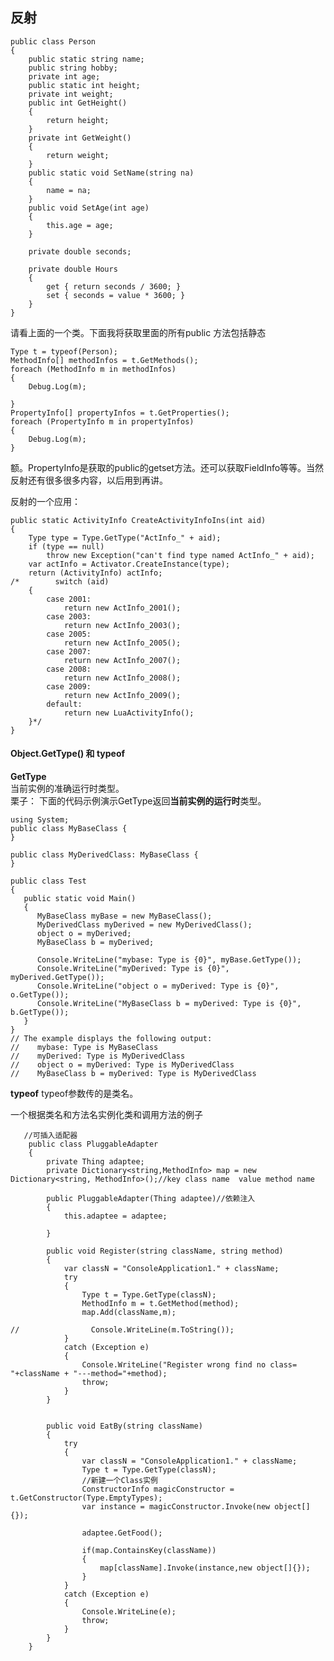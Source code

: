## 反射  
	public class Person
	{
	    public static string name;
	    public string hobby;
	    private int age;
	    public static int height;
	    private int weight;
	    public int GetHeight()
	    {
	        return height;
	    }
	    private int GetWeight()
	    {
	        return weight;
	    }
	    public static void SetName(string na)
	    {
	        name = na;
	    }
	    public void SetAge(int age)
	    {
	        this.age = age;
	    }
	
	    private double seconds;
	
	    private double Hours
	    {
	        get { return seconds / 3600; }
	        set { seconds = value * 3600; }
	    }
	}

请看上面的一个类。下面我将获取里面的所有public 方法包括静态  

	Type t = typeof(Person);
	MethodInfo[] methodInfos = t.GetMethods();
	foreach (MethodInfo m in methodInfos)
	{
	    Debug.Log(m);
	
	}
	PropertyInfo[] propertyInfos = t.GetProperties();
	foreach (PropertyInfo m in propertyInfos)
	{
	    Debug.Log(m);
	}
额。PropertyInfo是获取的public的getset方法。还可以获取FieldInfo等等。当然反射还有很多很多内容，以后用到再讲。  

反射的一个应用：  

    public static ActivityInfo CreateActivityInfoIns(int aid)
    {
        Type type = Type.GetType("ActInfo_" + aid);
        if (type == null)
            throw new Exception("can't find type named ActInfo_" + aid);
        var actInfo = Activator.CreateInstance(type);
        return (ActivityInfo) actInfo;
    /*        switch (aid)
        {
            case 2001:
                return new ActInfo_2001();
            case 2003:
                return new ActInfo_2003();
            case 2005:
                return new ActInfo_2005();
            case 2007:
                return new ActInfo_2007();
            case 2008:
                return new ActInfo_2008();
            case 2009:
                return new ActInfo_2009();
            default:
                return new LuaActivityInfo();
        }*/
    }

#### Object.GetType() 和 typeof  
**GetType**  
当前实例的准确运行时类型。  
栗子：  下面的代码示例演示GetType返回**当前实例的运行时**类型。

	using System;
	public class MyBaseClass {
	}
	
	public class MyDerivedClass: MyBaseClass {
	}
	
	public class Test 
	{
	   public static void Main() 
	   {
	      MyBaseClass myBase = new MyBaseClass();
	      MyDerivedClass myDerived = new MyDerivedClass();
	      object o = myDerived;
	      MyBaseClass b = myDerived;
	
	      Console.WriteLine("mybase: Type is {0}", myBase.GetType());
	      Console.WriteLine("myDerived: Type is {0}", myDerived.GetType());
	      Console.WriteLine("object o = myDerived: Type is {0}", o.GetType());
	      Console.WriteLine("MyBaseClass b = myDerived: Type is {0}", b.GetType());
	   }
	}
	// The example displays the following output:
	//    mybase: Type is MyBaseClass
	//    myDerived: Type is MyDerivedClass
	//    object o = myDerived: Type is MyDerivedClass
	//    MyBaseClass b = myDerived: Type is MyDerivedClass 
**typeof**
typeof参数传的是类名。

一个根据类名和方法名实例化类和调用方法的例子

```
   //可插入适配器
    public class PluggableAdapter
    {
        private Thing adaptee;
        private Dictionary<string,MethodInfo> map = new Dictionary<string, MethodInfo>();//key class name  value method name

        public PluggableAdapter(Thing adaptee)//依赖注入
        {
            this.adaptee = adaptee;

        }

        public void Register(string className, string method)
        {
            var classN = "ConsoleApplication1." + className;
            try
            {
                Type t = Type.GetType(classN);
                MethodInfo m = t.GetMethod(method);
                map.Add(className,m);

//                Console.WriteLine(m.ToString());
            }
            catch (Exception e)
            {
                Console.WriteLine("Register wrong find no class= "+className + "---method="+method);
                throw;
            }
        }


        public void EatBy(string className)
        {
            try
            {
                var classN = "ConsoleApplication1." + className;
                Type t = Type.GetType(classN);
                //新建一个Class实例
                ConstructorInfo magicConstructor = t.GetConstructor(Type.EmptyTypes);
                var instance = magicConstructor.Invoke(new object[]{});

                adaptee.GetFood();

                if(map.ContainsKey(className))
                {
                    map[className].Invoke(instance,new object[]{});
                }
            }
            catch (Exception e)
            {
                Console.WriteLine(e);
                throw;
            }
        }
    }
```


